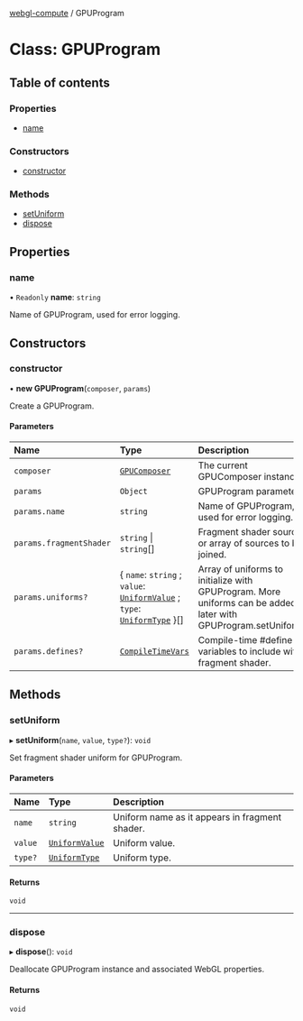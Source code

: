 [webgl-compute](../README.md) / GPUProgram

# Class: GPUProgram

## Table of contents

### Properties

- [name](GPUProgram.md#name)

### Constructors

- [constructor](GPUProgram.md#constructor)

### Methods

- [setUniform](GPUProgram.md#setuniform)
- [dispose](GPUProgram.md#dispose)

## Properties

### name

• `Readonly` **name**: `string`

Name of GPUProgram, used for error logging.

## Constructors

### constructor

• **new GPUProgram**(`composer`, `params`)

Create a GPUProgram.

#### Parameters

| Name | Type | Description |
| :------ | :------ | :------ |
| `composer` | [`GPUComposer`](GPUComposer.md) | The current GPUComposer instance. |
| `params` | `Object` | GPUProgram parameters. |
| `params.name` | `string` | Name of GPUProgram, used for error logging. |
| `params.fragmentShader` | `string` \| `string`[] | Fragment shader source or array of sources to be joined. |
| `params.uniforms?` | { `name`: `string` ; `value`: [`UniformValue`](../README.md#uniformvalue) ; `type`: [`UniformType`](../README.md#uniformtype)  }[] | Array of uniforms to initialize with GPUProgram.  More uniforms can be added later with GPUProgram.setUniform(). |
| `params.defines?` | [`CompileTimeVars`](../README.md#compiletimevars) | Compile-time #define variables to include with fragment shader. |

## Methods

### setUniform

▸ **setUniform**(`name`, `value`, `type?`): `void`

Set fragment shader uniform for GPUProgram.

#### Parameters

| Name | Type | Description |
| :------ | :------ | :------ |
| `name` | `string` | Uniform name as it appears in fragment shader. |
| `value` | [`UniformValue`](../README.md#uniformvalue) | Uniform value. |
| `type?` | [`UniformType`](../README.md#uniformtype) | Uniform type. |

#### Returns

`void`

___

### dispose

▸ **dispose**(): `void`

Deallocate GPUProgram instance and associated WebGL properties.

#### Returns

`void`
